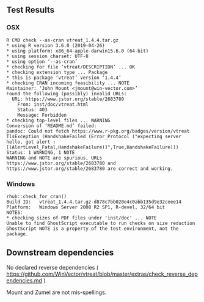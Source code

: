 

## Test Results



### OSX

    R CMD check --as-cran vtreat_1.4.4.tar.gz
    * using R version 3.6.0 (2019-04-26)
    * using platform: x86_64-apple-darwin15.6.0 (64-bit)
    * using session charset: UTF-8
    * using option ‘--as-cran’
    * checking for file ‘vtreat/DESCRIPTION’ ... OK
    * checking extension type ... Package
    * this is package ‘vtreat’ version ‘1.4.4’
    * checking CRAN incoming feasibility ... NOTE
    Maintainer: ‘John Mount <jmount@win-vector.com>’
    Found the following (possibly) invalid URLs:
      URL: https://www.jstor.org/stable/2683780
        From: inst/doc/vtreat.html
        Status: 403
        Message: Forbidden
    * checking top-level files ... WARNING
    Conversion of ‘README.md’ failed:
    pandoc: Could not fetch https://www.r-pkg.org/badges/version/vtreat
    TlsException (HandshakeFailed (Error_Protocol ("expecting server hello, got alert : [(AlertLevel_Fatal,HandshakeFailure)]",True,HandshakeFailure)))
    Status: 1 WARNING, 1 NOTE
    WARNING and NOTE are spurious, URLs https://www.jstor.org/stable/2683780 and https://www.jstor.org/stable/2683780 are correct and working.

### Windows

    rhub::check_for_cran()
    Build ID:	vtreat_1.4.4.tar.gz-d878c7bb020e4c0abb135d9e32ceee14
    Platform:	Windows Server 2008 R2 SP1, R-devel, 32/64 bit
    NOTES:
    * checking sizes of PDF files under 'inst/doc' ... NOTE
    Unable to find GhostScript executable to run checks on size reduction
    GhostScript NOTE is a property of the test environment, not the package.
 

## Downstream dependencies

No declared reverse dependencies ( https://github.com/WinVector/vtreat/blob/master/extras/check_reverse_dependencies.md ).

     
Mount and Zumel are not mis-spellings.

